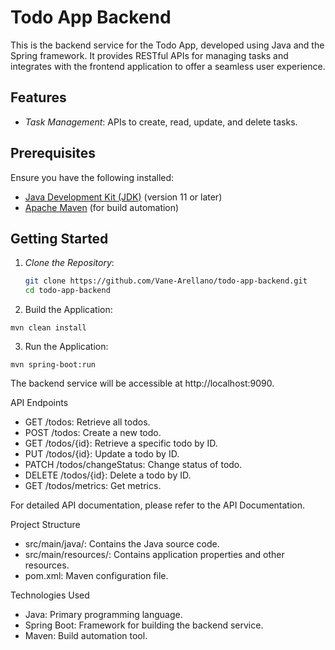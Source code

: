 # Todo App Backend

This is the backend service for the Todo App, developed using Java and the Spring framework. It provides RESTful APIs for managing tasks and integrates with the frontend application to offer a seamless user experience.

## Features

- *Task Management*: APIs to create, read, update, and delete tasks.

## Prerequisites

Ensure you have the following installed:

- [Java Development Kit (JDK)](https://www.oracle.com/java/technologies/javase-jdk11-downloads.html) (version 11 or later)
- [Apache Maven](https://maven.apache.org/) (for build automation)

## Getting Started

1. *Clone the Repository*:

   ```bash
   git clone https://github.com/Vane-Arellano/todo-app-backend.git
   cd todo-app-backend


2.	Build the Application:

```mvn clean install```


3. Run the Application:

```mvn spring-boot:run```

The backend service will be accessible at http://localhost:9090.

API Endpoints
- GET /todos: Retrieve all todos.
- POST /todos: Create a new todo.
- GET /todos/{id}: Retrieve a specific todo by ID.
- PUT /todos/{id}: Update a todo by ID.
- PATCH /todos/changeStatus: Change status of todo.
- DELETE /todos/{id}: Delete a todo by ID.
- GET /todos/metrics: Get metrics.

For detailed API documentation, please refer to the API Documentation.

Project Structure
- src/main/java/: Contains the Java source code.
- src/main/resources/: Contains application properties and other resources.
- pom.xml: Maven configuration file.

Technologies Used
- Java: Primary programming language.
- Spring Boot: Framework for building the backend service.
- Maven: Build automation tool.
